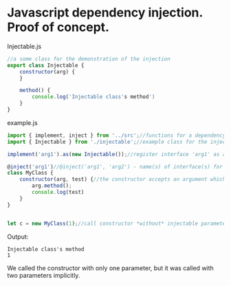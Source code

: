 # Javascript dependency injection. Proof of concept.

Injectable.js
```js
//a some class for the demonstration of the injection
export class Injectable {
    constructor(arg) {
    }

    method() {
        console.log('Injectable class's method')
    }
}
```

example.js
```js
import { implement, inject } from '../src';//functions for a dependency injection
import { Injectable } from './injectable';//example class for the injection

implement('arg1').as(new Injectable());//register interface 'arg1' as a concrete object

@inject('arg1')//@inject('arg1', 'arg2') - name(s) of interface(s) for the injection to MyClass
class MyClass {
    constructor(arg, test) {//the constructor accepts an argument which will be replaced by IoC and some another argument
        arg.method();
        console.log(test)
    }
}


let c = new MyClass(1);//call constructor *without* injectable parameters
```

Output:
```
Injectable class's method
1
```

We called the constructor with only one parameter, but it was called with two parameters implicitly.
